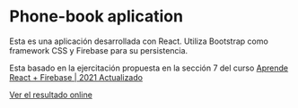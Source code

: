 # Phone-book aplication

Esta es una aplicación desarrollada con React. Utiliza Bootstrap como framework CSS y Firebase para su persistencia. 

Esta basado en la ejercitación propuesta en la sección 7 del curso [Aprende React + Firebase | 2021 Actualizado](https://www.udemy.com/course/aprende-react-firebase-2021-actualizado/)

[Ver el resultado online](https://matiasibarra7.github.io/phone-book-firebase/)
